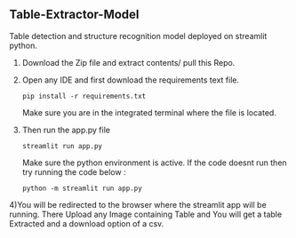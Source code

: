 ## Table-Extractor-Model


Table detection and structure recognition model deployed on streamlit python.

1) Download the Zip file and extract contents/ pull this Repo.



2) Open any IDE and first download the requirements text file.

   ```
   pip install -r requirements.txt
   ```

     Make sure you are in the integrated terminal where the file is located.

3) Then run the app.py file
   ```
   streamlit run app.py

   ```
   Make sure the python environment is active.
   If the code doesnt run then try running the code below :

   ```
   python -m streamlit run app.py
   ```

4)You will be redirected to the browser where the streamlit app will be running. There Upload any Image containing Table and You will get a table Extracted and a download option of a csv.
